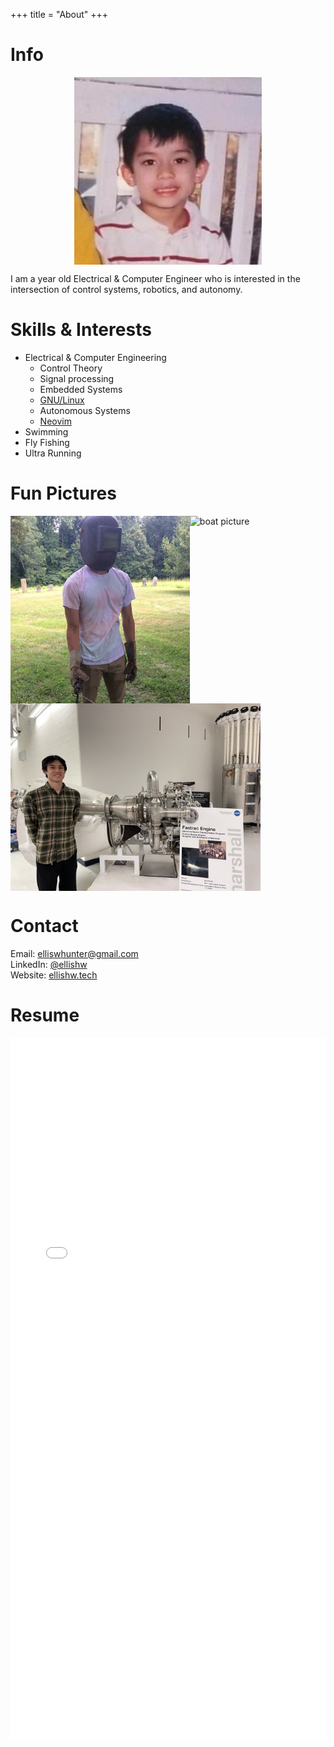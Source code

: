 +++
title = "About"
+++

# Info
<img src="/images/pfp.jpeg" alt="profile picture" style="margin-left: auto; margin-right: auto; display: block; width: 300px;">

I am a <span id="ageDisplay"></span> year old Electrical & Computer Engineer who is interested in the intersection of control systems, robotics, and autonomy.

# Skills & Interests
- Electrical & Computer Engineering
    - Control Theory
    - Signal processing
    - Embedded Systems
    - [GNU/Linux](https://github.com/hunterwellis/dotfiles)
    - Autonomous Systems
    - [Neovim](https://github.com/hunterwellis/nvim-config)
- Swimming
- Fly Fishing
- Ultra Running

# Fun Pictures

<img src="/images/about_pfp.jpg" alt="welding picture" style="float:left; display: block; margin: 5 5; height: 300px;">
<img src="/images/boat_sit.jpg" alt="boat picture" style="float:left; display: block; margin: 5 5; height: 300px;">
<img src="/images/fastrac.jpg" alt="fastrac picture" style="float:left; display: block; margin: 5 5; height: 300px;">

<div style="clear: both;"></div>

# Contact

Email: [elliswhunter@gmail.com](mailto:elliswhunter@gmail.com)  
LinkedIn: [@ellishw](https://www.linkedin.com/in/ellishw)  
Website: [ellishw.tech](https://ellishw.tech)


# Resume

<embed src="/pdfs/Ellis-Hunter-Resume.pdf" type="application/pdf" width=100% height=1122px>

<br>


<script>
  const birthDate = new Date("2001-11-20T00:00:00Z");

  function updateAge() {
    const now = new Date();
    const ageInMilliseconds = now - birthDate;
    const millisecondsInYear = 1000 * 60 * 60 * 24 * 365.2425; // accounts for leap years
    const age = ageInMilliseconds / millisecondsInYear;

    document.getElementById("ageDisplay").textContent = age.toFixed(11);
    
    requestAnimationFrame(updateAge);
  }

  updateAge();
</script>

